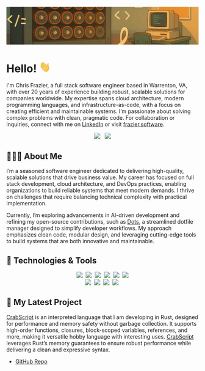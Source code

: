 ![hero image](hero.png)

# Hello! <img src="https://raw.githubusercontent.com/chrisfrazier0/chrisfrazier0/main/wave.gif" width="30px" height="30px">

I'm Chris Frazier, a full stack software engineer based in Warrenton, VA, with over 20 years of experience building
robust, scalable solutions for companies worldwide. My expertise spans cloud architecture, modern programming languages,
and infrastructure-as-code, with a focus on creating efficient and maintainable systems. I’m passionate about solving
complex problems with clean, pragmatic code. For collaboration or inquiries, connect with me on [LinkedIn][linkedin-url]
or visit [frazier.software][website-url].

<p align="center">
    <a href="https://linkedin.com/in/chrisfrazier0"><img src="https://img.shields.io/badge/LinkedIn-0077B5?style=flat-square&logo=minutemailer&logoColor=white"></a>
    &nbsp;
    <a href="https://buymeacoffee.com/chrisfrazier0"><img src="https://img.shields.io/badge/buy_me_a_coffee-FFDD00?style=flat-square&logo=buy-me-a-coffee&logoColor=black"></a>
</p>

## 👨🏼‍💻 About Me

I’m a seasoned software engineer dedicated to delivering high-quality, scalable solutions that drive business value.
My career has focused on full stack development, cloud architecture, and DevOps practices, enabling organizations to
build reliable systems that meet modern demands. I thrive on challenges that require balancing technical complexity
with practical implementation.

Currently, I’m exploring advancements in AI-driven development and refining my open-source contributions, such as
[Dots][dots], a streamlined dotfile manager designed to simplify developer workflows. My approach emphasizes clean
code, modular design, and leveraging cutting-edge tools to build systems that are both innovative and maintainable.

## 🔧 Technologies & Tools

<p align="center">
    <img src="https://img.shields.io/badge/mac%20os-000000?style=for-the-badge&logo=apple&logoColor=white">&nbsp;
    <img src="https://img.shields.io/badge/VSCode-430098?style=for-the-badge&logo=xcode&logoColor=white">&nbsp;
    <img src="https://img.shields.io/badge/Rust-D34516?style=for-the-badge&logo=rust&logoColor=white">&nbsp;
    <img src="https://img.shields.io/badge/golang-007d9c?style=for-the-badge&logo=go&logoColor=white">&nbsp;
    <img src="https://img.shields.io/badge/Dart-0175C2?style=for-the-badge&logo=dart&logoColor=white">&nbsp;
    <img src="https://img.shields.io/badge/Flutter-02569B?style=for-the-badge&logo=flutter&logoColor=white"><br>
    <img src="https://img.shields.io/badge/JavaScript-F7DF1E?style=for-the-badge&logo=javascript&logoColor=black">&nbsp;
    <img src="https://img.shields.io/badge/TypeScript-007ACC?style=for-the-badge&logo=typescript&logoColor=white">&nbsp;
    <img src="https://img.shields.io/badge/Docker-2496ED?style=for-the-badge&logo=docker&logoColor=white">&nbsp;
    <img src="https://img.shields.io/badge/Terraform-623CE4?style=for-the-badge&logo=terraform&logoColor=white">&nbsp;
</p>

## 🚀 My Latest Project

[CrabScript][latest-repo] is an interpreted language that I am developing in Rust, designed for performance and memory
safety without garbage collection. It supports high-order functions, closures, block-scoped variables, references, and
more, making it versatile hobby language with interesting uses. [CrabScript][latest-repo] leverages Rust’s memory
guarantees to ensure robust performance while delivering a clean and expressive syntax.

- [GitHub Repo][latest-repo]

[website-url]: https://frazier.software
[linkedin-url]: https://linkedin.com/in/chrisfrazier0
[dots]: https://github.com/Frazier-Software/dots/
[latest-repo]: https://github.com/chrisfrazier0/crabscript/
[latest-homepage]: https://github.com/
[latest-other]: https://github.com/
